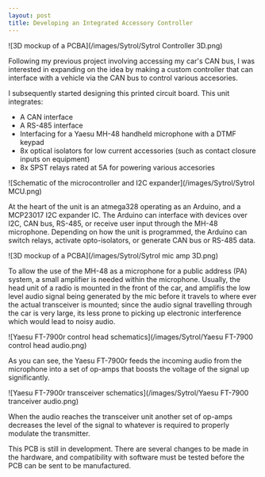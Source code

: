 ```yaml
---
layout: post
title: Developing an Integrated Accessory Controller
---
```

![3D mockup of a PCBA](/images/Sytrol/Sytrol Controller 3D.png)

Following my previous project involving accessing my car's CAN bus, I was interested in expanding on the idea by making a custom controller that can interface with a vehicle via the CAN bus to control various accesories.<!--more-->

I subsequently started designing this printed circuit board. This unit integrates:

* A CAN interface
* A RS-485 interface
* Interfacing for a Yaesu MH-48 handheld microphone with a DTMF keypad
* 8x optical isolators for low current accessories (such as contact closure inputs on equipment)
* 8x SPST relays rated at 5A for powering various accesories

![Schematic of the microcontroller and I2C expander](/images/Sytrol/Sytrol MCU.png)

At the heart of the unit is an atmega328 operating as an Arduino, and a MCP23017 I2C expander IC. The Arduino can interface with devices over I2C, CAN bus, RS-485, or receive user input through the MH-48 microphone. Depending on how the unit is programmed, the Arduino can switch relays, activate opto-isolators, or generate CAN bus or RS-485 data.

![3D mockup of a PCBA](/images/Sytrol/Sytrol mic amp 3D.png)

To allow the use of the  MH-48 as a microphone for a public address (PA) system, a small amplifier is needed within the microphone. Usually, the head unit of a radio is mounted in the front of the car, and amplifis the low level audio signal being generated by the mic before it travels to where ever the actual transceiver is mounted; since the audio signal travelling through the car is very large, its less prone to picking up electronic interference which would lead to noisy audio.

![Yaesu FT-7900r control head schematics](/images/Sytrol/Yaesu FT-7900 control head audio.png)

As you can see, the Yaesu FT-7900r feeds the incoming audio from the microphone into a set of op-amps that boosts the voltage of the signal up significantly.

![Yaesu FT-7900r transceiver schematics](/images/Sytrol/Yaesu FT-7900 tranceiver audio.png)

When the audio reaches the transceiver unit another set of op-amps decreases the level of the signal to whatever is required to properly modulate the transmitter.

This PCB is still in development. There are several changes to be made in the hardware, and compatibility with software must be tested before the PCB can be sent to be manufactured.
